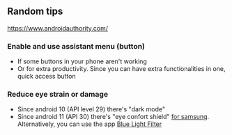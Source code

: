 ## Random tips
https://www.androidauthority.com/

### Enable and use **assistant menu** (button) 
- If some buttons in your phone aren't working
- Or for extra productivity. Since you can have extra functionalities in one, quick access button

### Reduce eye strain or damage
- Since android 10 (API level 29) there's "dark mode"
- Since android 11 (API 30) there's "eye confort shield" [for samsung](https://www.apkmirror.com/apk/samsung-electronics-co-ltd/blue-light-filter/blue-light-filter-4-0-0-release/samsung-blue-light-filter-4-0-0-2-android-apk-download/). Alternatively, you can use the app [Blue Light Filter](https://play.google.com/store/apps/details?id=com.eyefilter.nightmode.bluelightfilter&hl=en)